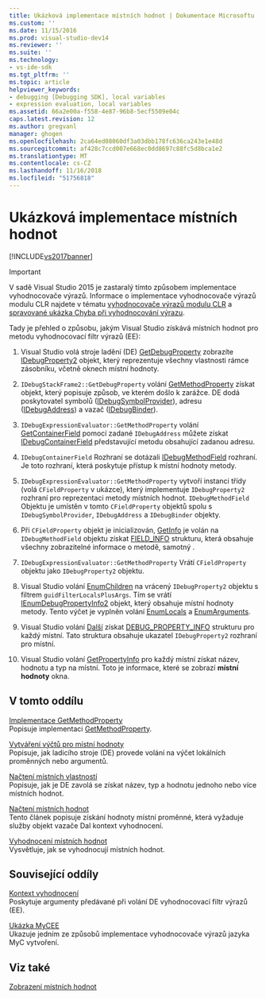 ```yaml
---
title: Ukázková implementace místních hodnot | Dokumentace Microsoftu
ms.custom: ''
ms.date: 11/15/2016
ms.prod: visual-studio-dev14
ms.reviewer: ''
ms.suite: ''
ms.technology:
- vs-ide-sdk
ms.tgt_pltfrm: ''
ms.topic: article
helpviewer_keywords:
- debugging [Debugging SDK], local variables
- expression evaluation, local variables
ms.assetid: 66a2e00a-f558-4e87-96b8-5ecf5509e04c
caps.latest.revision: 12
ms.author: gregvanl
manager: ghogen
ms.openlocfilehash: 2ca64ed08060df3a03dbb178fc636ca243e1e48d
ms.sourcegitcommit: af428c7ccd007e668ec0dd8697c88fc5d8bca1e2
ms.translationtype: MT
ms.contentlocale: cs-CZ
ms.lasthandoff: 11/16/2018
ms.locfileid: "51756818"
---
```

# <a name="sample-implementation-of-locals"></a>Ukázková implementace místních hodnot
[!INCLUDE[vs2017banner](../../includes/vs2017banner.md)]

> [!IMPORTANT]
>  V sadě Visual Studio 2015 je zastaralý tímto způsobem implementace vyhodnocovače výrazů. Informace o implementace vyhodnocovače výrazů modulu CLR najdete v tématu [vyhodnocovače výrazů modulu CLR](https://github.com/Microsoft/ConcordExtensibilitySamples/wiki/CLR-Expression-Evaluators) a [spravované ukázka Chyba při vyhodnocování výrazu](https://github.com/Microsoft/ConcordExtensibilitySamples/wiki/Managed-Expression-Evaluator-Sample).  
  
 Tady je přehled o způsobu, jakým Visual Studio získává místních hodnot pro metodu vyhodnocovací filtr výrazů (EE):  
  
1.  Visual Studio volá stroje ladění (DE) [GetDebugProperty](../../extensibility/debugger/reference/idebugstackframe2-getdebugproperty.md) zobrazíte [IDebugProperty2](../../extensibility/debugger/reference/idebugproperty2.md) objekt, který reprezentuje všechny vlastnosti rámce zásobníku, včetně oknech místní hodnoty.  
  
2.  `IDebugStackFrame2::GetDebugProperty` volání [GetMethodProperty](../../extensibility/debugger/reference/idebugexpressionevaluator-getmethodproperty.md) získat objekt, který popisuje způsob, ve kterém došlo k zarážce. DE dodá poskytovatel symbolů ([IDebugSymbolProvider](../../extensibility/debugger/reference/idebugsymbolprovider.md)), adresu ([IDebugAddress](../../extensibility/debugger/reference/idebugaddress.md)) a vazač ([IDebugBinder](../../extensibility/debugger/reference/idebugbinder.md)).  
  
3.  `IDebugExpressionEvaluator::GetMethodProperty` volání [GetContainerField](../../extensibility/debugger/reference/idebugsymbolprovider-getcontainerfield.md) pomocí zadané `IDebugAddress` můžete získat [IDebugContainerField](../../extensibility/debugger/reference/idebugcontainerfield.md) představující metodu obsahující zadanou adresu.  
  
4.  `IDebugContainerField` Rozhraní se dotázali [IDebugMethodField](../../extensibility/debugger/reference/idebugmethodfield.md) rozhraní. Je toto rozhraní, která poskytuje přístup k místní hodnoty metody.  
  
5.  `IDebugExpressionEvaluator::GetMethodProperty` vytvoří instanci třídy (volá `CFieldProperty` v ukázce), který implementuje `IDebugProperty2` rozhraní pro reprezentaci metody místních hodnot. `IDebugMethodField` Objektu je umístěn v tomto `CFieldProperty` objektů spolu s `IDebugSymbolProvider`, `IDebugAddress` a `IDebugBinder` objekty.  
  
6.  Při `CFieldProperty` objekt je inicializován, [GetInfo](../../extensibility/debugger/reference/idebugfield-getinfo.md) je volán na `IDebugMethodField` objektu získat [FIELD_INFO](../../extensibility/debugger/reference/field-info.md) strukturu, která obsahuje všechny zobrazitelné informace o metodě, samotný .  
  
7.  `IDebugExpressionEvaluator::GetMethodProperty` Vrátí `CFieldProperty` objektu jako `IDebugProperty2` objektu.  
  
8.  Visual Studio volání [EnumChildren](../../extensibility/debugger/reference/idebugproperty2-enumchildren.md) na vrácený `IDebugProperty2` objektu s filtrem `guidFilterLocalsPlusArgs`. Tím se vrátí [IEnumDebugPropertyInfo2](../../extensibility/debugger/reference/ienumdebugpropertyinfo2.md) objekt, který obsahuje místní hodnoty metody. Tento výčet je vyplněn volání [EnumLocals](../../extensibility/debugger/reference/idebugmethodfield-enumlocals.md) a [EnumArguments](../../extensibility/debugger/reference/idebugmethodfield-enumarguments.md).  
  
9. Visual Studio volání [Další](../../extensibility/debugger/reference/ienumdebugpropertyinfo2-next.md) získat [DEBUG_PROPERTY_INFO](../../extensibility/debugger/reference/debug-property-info.md) strukturu pro každý místní. Tato struktura obsahuje ukazatel `IDebugProperty2` rozhraní pro místní.  
  
10. Visual Studio volání [GetPropertyInfo](../../extensibility/debugger/reference/idebugproperty2-getpropertyinfo.md) pro každý místní získat název, hodnotu a typ na místní. Toto je informace, které se zobrazí **místní hodnoty** okna.  
  
## <a name="in-this-section"></a>V tomto oddílu  
 [Implementace GetMethodProperty](../../extensibility/debugger/implementing-getmethodproperty.md)  
 Popisuje implementaci [GetMethodProperty](../../extensibility/debugger/reference/idebugexpressionevaluator-getmethodproperty.md).  
  
 [Vytváření výčtů pro místní hodnoty](../../extensibility/debugger/enumerating-locals.md)  
 Popisuje, jak ladicího stroje (DE) provede volání na výčet lokálních proměnných nebo argumentů.  
  
 [Načtení místních vlastností](../../extensibility/debugger/getting-local-properties.md)  
 Popisuje, jak je DE zavolá se získat název, typ a hodnotu jednoho nebo více místních hodnot.  
  
 [Načtení místních hodnot](../../extensibility/debugger/getting-local-values.md)  
 Tento článek popisuje získání hodnoty místní proměnné, která vyžaduje služby objekt vazače Dal kontext vyhodnocení.  
  
 [Vyhodnocení místních hodnot](../../extensibility/debugger/evaluating-locals.md)  
 Vysvětluje, jak se vyhodnocují místních hodnot.  
  
## <a name="related-sections"></a>Související oddíly  
 [Kontext vyhodnocení](../../extensibility/debugger/evaluation-context.md)  
 Poskytuje argumenty předávané při volání DE vyhodnocovací filtr výrazů (EE).  
  
 [Ukázka MyCEE](http://msdn.microsoft.com/en-us/624a018b-9179-402f-9d48-3aec87b48f4f)  
 Ukazuje jedním ze způsobů implementace vyhodnocovače výrazů jazyka MyC vytvoření.  
  
## <a name="see-also"></a>Viz také  
 [Zobrazení místních hodnot](../../extensibility/debugger/displaying-locals.md)

